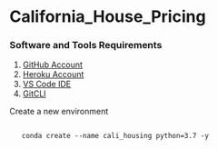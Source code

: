 # California_House_Pricing

### Software and Tools Requirements

1. [GitHub Account](https://github.com)
2. [Heroku Account](https://heroku.com)
3. [VS Code IDE](https://code.visualstudio.com/)
4. [GitCLI](https://git-scm.com/book/en/v2/Getting-Started-The-Command-Line)

Create a new environment
 <pre><code>
   conda create --name cali_housing python=3.7 -y
  </code></pre>
